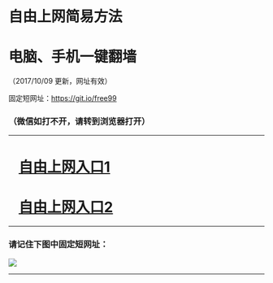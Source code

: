 ﻿# 自由上网简易方法

# 电脑、手机一键翻墙

（2017/10/09 更新，网址有效）

固定短网址：https://git.io/free99

### （微信如打不开，请转到浏览器打开）


***





# &nbsp;&nbsp; <a href="http://ft2519812737.fwq-tz-1001.info/fwqtz01.html?t=10090013785 " target="_blank">自由上网入口1</a>
# &nbsp;&nbsp; <a href="http://ft190117277.fwq-tz-1002.info/fwqtz02.html?t=100900115296 " target="_blank">自由上网入口2</a>
***

### 请记住下图中固定短网址：

<img src="https://s3-us-west-2.amazonaws.com/fwq-1001/yjfq-20170905okok.png" /> 


***

